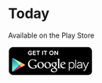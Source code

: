 # Today

Available on the Play Store

<a href="https://play.google.com/store/apps/details?id=me.gurinderhans.today" target="_blank">![image](assets/en_generic_rgb_wo_60.png)</a>
